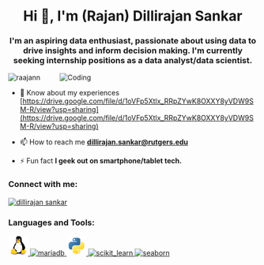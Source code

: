 <h1 align="center">Hi 👋, I'm (Rajan) Dillirajan Sankar</h1>
<h3 align="center">I'm an aspiring data enthusiast, passionate about using data to drive insights and inform decision making. I'm currently seeking internship positions as a data analyst/data scientist.</h3>
<img align="right" alt="Coding" width="400" src="https://media.tenor.com/2uyENRmiUt0AAAAC/coding.gif">

<p align="left"> <img src="https://komarev.com/ghpvc/?username=raajann&label=Profile%20views&color=0e75b6&style=flat" alt="raajann" /> </p>

- 📄 Know about my experiences [https://drive.google.com/file/d/1oVFp5Xtlx_RRpZYwK8OXXY8yVDW9SM-R/view?usp=sharing](https://drive.google.com/file/d/1oVFp5Xtlx_RRpZYwK8OXXY8yVDW9SM-R/view?usp=sharing)

- 📫 How to reach me **dillirajan.sankar@rutgers.edu**

- ⚡ Fun fact **I geek out on smartphone/tablet tech.**

<h3 align="left">Connect with me:</h3>
<p align="left">
<a href="[https://linkedin.com/in/dillirajan sankar](https://www.linkedin.com/in/dillirajan-sankar/)" target="blank"><img align="center" src="https://raw.githubusercontent.com/rahuldkjain/github-profile-readme-generator/master/src/images/icons/Social/linked-in-alt.svg" alt="dillirajan sankar" height="30" width="40" /></a>
</p>

<h3 align="left">Languages and Tools:</h3>
<p align="left"> <a href="https://www.linux.org/" target="_blank" rel="noreferrer"> <img src="https://raw.githubusercontent.com/devicons/devicon/master/icons/linux/linux-original.svg" alt="linux" width="40" height="40"/> </a> <a href="https://mariadb.org/" target="_blank" rel="noreferrer"> <img src="https://www.vectorlogo.zone/logos/mariadb/mariadb-icon.svg" alt="mariadb" width="40" height="40"/> </a> <a href="https://www.python.org" target="_blank" rel="noreferrer"> <img src="https://raw.githubusercontent.com/devicons/devicon/master/icons/python/python-original.svg" alt="python" width="40" height="40"/> </a> <a href="https://scikit-learn.org/" target="_blank" rel="noreferrer"> <img src="https://upload.wikimedia.org/wikipedia/commons/0/05/Scikit_learn_logo_small.svg" alt="scikit_learn" width="40" height="40"/> </a> <a href="https://seaborn.pydata.org/" target="_blank" rel="noreferrer"> <img src="https://seaborn.pydata.org/_images/logo-mark-lightbg.svg" alt="seaborn" width="40" height="40"/> </a> </p>
